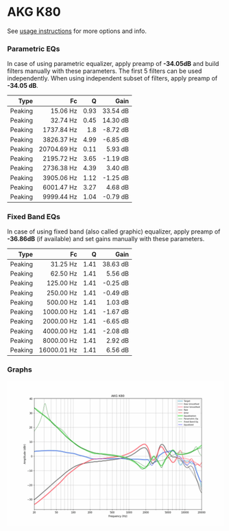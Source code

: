 # AKG K80
See [usage instructions](https://github.com/jaakkopasanen/AutoEq#usage) for more options and info.

### Parametric EQs
In case of using parametric equalizer, apply preamp of **-34.05dB** and build filters manually
with these parameters. The first 5 filters can be used independently.
When using independent subset of filters, apply preamp of **-34.05 dB**.

| Type    | Fc          |    Q | Gain     |
|--------:|------------:|-----:|---------:|
| Peaking | 15.06 Hz    | 0.93 | 33.54 dB |
| Peaking | 32.74 Hz    | 0.45 | 14.30 dB |
| Peaking | 1737.84 Hz  | 1.8  | -8.72 dB |
| Peaking | 3826.37 Hz  | 4.99 | -6.85 dB |
| Peaking | 20704.69 Hz | 0.11 | 5.93 dB  |
| Peaking | 2195.72 Hz  | 3.65 | -1.19 dB |
| Peaking | 2736.38 Hz  | 4.39 | 3.40 dB  |
| Peaking | 3905.06 Hz  | 1.12 | -1.25 dB |
| Peaking | 6001.47 Hz  | 3.27 | 4.68 dB  |
| Peaking | 9999.44 Hz  | 1.04 | -0.79 dB |

### Fixed Band EQs
In case of using fixed band (also called graphic) equalizer, apply preamp of **-36.86dB**
(if available) and set gains manually with these parameters.

| Type    | Fc          |    Q | Gain     |
|--------:|------------:|-----:|---------:|
| Peaking | 31.25 Hz    | 1.41 | 38.63 dB |
| Peaking | 62.50 Hz    | 1.41 | 5.56 dB  |
| Peaking | 125.00 Hz   | 1.41 | -0.25 dB |
| Peaking | 250.00 Hz   | 1.41 | -0.49 dB |
| Peaking | 500.00 Hz   | 1.41 | 1.03 dB  |
| Peaking | 1000.00 Hz  | 1.41 | -1.67 dB |
| Peaking | 2000.00 Hz  | 1.41 | -6.65 dB |
| Peaking | 4000.00 Hz  | 1.41 | -2.08 dB |
| Peaking | 8000.00 Hz  | 1.41 | 2.92 dB  |
| Peaking | 16000.01 Hz | 1.41 | 6.56 dB  |

### Graphs
![](./AKG%20K80.png)